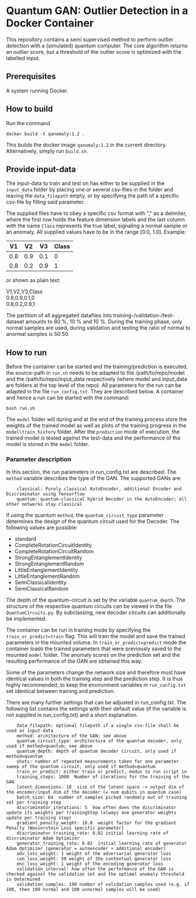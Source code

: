 # Quantum GAN: Outlier Detection in a Docker Container
This repository contains a semi supervised method to perform outlier detection with a (simulated) quantum computer.
The core algorithm returns an outlier score, but a threshold of the outlier score is optimized with the labelled input.

## Prerequisites
A system running Docker.


## How to build
Run the command
```
docker build -t qanomaly:1.2 .
```
This builds the docker image `qanomaly:1.2` in the current directory. Alternatively, simply run `build.sh`.

## Provide input-data
The input-data to train and test on has either to be supplied in the `input_data` folder by placing one or several csv-files
in the folder and leaving the `data_filepath` empty, or by specifying the path of a specific csv-file by filling said parameter.

The supplied files have to obey a specific csv format with "," as a delimiter, where the first row holds the feature
dimension labels and the last column with the name `Class` represents the true label, signaling a normal sample or an
anomaly. All supplied values have to be in the range [0.0, 1.0]. Example:

|V1|V2|V3|Class|
|---|---|---|---|
|0.8|0.9|0.1|0|
|0.8|0.2|0.9|1|

or shown as plain text:

V1,V2,V3,Class\
0.8,0.9,0.1,0\
0.8,0.2,0.9,1

The partition of all aggregated datafiles into training-/validation-/test-dataset amounts to 80 %, 10 % and 10 %.
During the training phase, only normal samples are used, during validation and testing the ratio of normal to anormal
samples is 50:50.

## How to run
Before the container can be started and the training/prediction is executed, the source-path in `run.sh` needs to be
adapted to the /path/to/repo/model and the /path/to/repo/input_data respectively (where model and input_data are folders
at the top level of the repo). All parameters for the run can be adapted in the file `run_config.txt`.
They are described below. A container and hence a run can be started with the command:
```
bash run.sh
```

The `model` folder will during and at the end of the training process store the weights of the trained model as well as
plots of the training progress in the `model\train_history` folder. After the `prediction` mode of execution, the trained model is tested
against the test-data and the performance of the model is stored in the `model` folder.

### Parameter description
In this section, the run parameters in run_config.txt are described. The `method` variable describes the type of the GAN.
The supported GANs are:
```
    classical: Purely classical AutoEncoder, additional Encoder and Discriminator using Tensorflow
    quantum: quantum-classical hybrid Decoder in the AutoEncoder; all other networks stay classical
```

If using the quantum `method`, the `quantum_circuit_type` parameter determines the design of the quantum circuit used for the Decoder.
The following values are possible:

- standard
- CompleteRotationCircuitIdentity
- CompleteRotationCircuitRandom
- StrongEntanglementIdentity
- StrongEntanglementRandom
- LittleEntanglementIdentity
- LittleEntanglementRandom
- SemiClassicalIdentity
- SemiClassicalRandom

The depth of the quantum-circuit is set by the variable `quantum_depth`. The structure of the respective quantum circuits can be viewed in the file `QuantumCircuits.py`. By subclassing, new
decoder circuits can additionally be implemented.

The container can be run in training mode by specifying the `train_or_predict=train` flag. This will train the model and save the trained parameters in the mounted volume.
In `train_or_predict=predict` mode the container loads the trained parameters that were previously saved to the mounted `model` folder.
The anomaly scores on the prediction set and the resulting performance of the GAN are obtained this way.

Some of the parameters change the network size and therefore
must have identical values in both the training step and the prediction step. It is thus highly recommended,
to keep the environment variables in `run_config.txt` set identical between training and prediction.

There are many further settings that can be adjusted in run_config.txt. The following list contains the settings with
their default value (if the variable is not supplied in run_config.txt) and a short explanation.
```
    data_filepath: optional filepath if a single csv-file shall be used as input-data
    method: architecture of the GAN; see above
    quantum_circuit_type: architecture of the quantum decoder, only used if method=quantum; see above
    quantum_depth: depth of quantum decoder circuit, only used if method=quantum
    shots: number of repeated measurements taken for one parameter sweep of the quantum circuit, only used if method=quantum 
    train_or_predict: either train or predict, modus to run script in
    training_steps: 1000  Number of iterations for the training of the GAN
    latent_dimensions: 10  size of the latent space -> output dim of the encoder/input dim of the decoder (= num qubits in quantum case)
    batch_size: 64  number of samples picked randomly out of training set per training step
    discriminator_iterations: 5  how often does the discriminator update its weights per trainingStep (always one generator weights update per training step)
    gradient_penalty_weight: 10.0  weight factor for the gradient Penalty (Wasserstein Loss specific parameter)
    discriminator_training_rate: 0.02 initial learning rate of discriminator Adam Optimizer
    generator_training_rate: 0.02  initial learning rate of generator Adam Optimizer (generator = autoencoder + additional encoder)
    adv_loss_weight: 1 weight of the adversarial generator loss
    con_loss_weight: 50 weight of the contextual generator loss
    enc_loss_weight: 1 weight of the encoding generator loss
    validation_interval: how often the performance of the GAN is checked against the validation set and the optimal anomaly threshold is determined
    validation_samples: 100 number of validation samples used (e.g. if 100, then 100 normal and 100 unnormal samples will be used)
```
